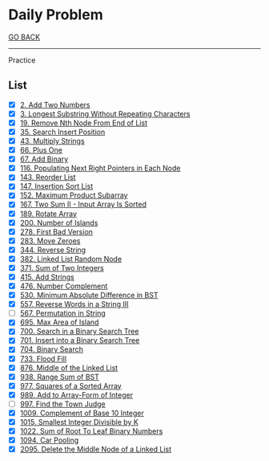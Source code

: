 # Daily Problem

[GO BACK](../README.md)

___

Practice

## List

* [x] [2. Add Two Numbers](./2_Add-Two-Numbers/README.md)
* [x] [3. Longest Substring Without Repeating Characters](./3_Longest-Substring-Without-Repeating-Characters/README.md)
* [x] [19. Remove Nth Node From End of List](./19_Remove-Nth-Node-From-End-of-List/README.md)
* [x] [35. Search Insert Position](./35_Search-Insert-Position/README.md)
* [x] [43. Multiply Strings](./43_Multiply-Strings/43_multiply-strings.cpp)
* [x] [66. Plus One](./66_Plus-One/README.md)
* [x] [67. Add Binary](./67_Add-Binary/README.md)
* [x] [116. Populating Next Right Pointers in Each Node](./116_Populating-Next-Right-Pointers-in-Each-Node/README.md)
* [x] [143. Reorder List](./143_Reorder-List/README.md)
* [x] [147. Insertion Sort List](./147_Insertion-Sort-List/README.md)
* [x] [152. Maximum Product Subarray](./152_Maximum-Product-Subarray/README.md)
* [x] [167. Two Sum II - Input Array Is Sorted](167_Two-Sum-II-Input/README.md)
* [x] [189. Rotate Array](./189_Rotate-Array/README.md)
* [x] [200. Number of Islands](./200_Number-of-Islands/README.md)
* [x] [278. First Bad Version](./278_First-Bad-Version/README.md)
* [x] [283. Move Zeroes](./283_Move-Zeroes/README.md)
* [x] [344. Reverse String](./344_Reverse-String/README.md)
* [x] [382. Linked List Random Node](./382_Linked-List-Random-Node/README.md)
* [x] [371. Sum of Two Integers](./371_Sum-of-Two-Integers/README.md)
* [x] [415. Add Strings](./415_Add-Strings/README.md)
* [x] [476. Number Complement](./476_Number-Complement/README.md)
* [x] [530. Minimum Absolute Difference in BST](./530_Minimum-Absolute-Difference-in-BST/README.md)
* [x] [557. Reverse Words in a String III](557_Reverse-Words-in-a-String-III/README.md)
* [ ] [567. Permutation in String](./567_Permutation-in-String/README.md)
* [x] [695. Max Area of Island](./695_Max-Area-of-Island/README.md)
* [x] [700. Search in a Binary Search Tree](./700_Search-in-a-Binary-Search-Tree/README.md)
* [x] [701. Insert into a Binary Search Tree](./701_Insert-Into-a-Binary-Search-Tree/README.md)
* [x] [704. Binary Search](./704_Binary-Search/README.md)
* [x] [733. Flood Fill](./733_Flood-Fill/README.md)
* [x] [876. Middle of the Linked List](./876_Middle-Of-The-Linked-List/README.md)
* [x] [938. Range Sum of BST](./938_Range-Sum-of-BST/README.md)
* [x] [977. Squares of a Sorted Array](./977_Squares-of-a-Sorted-Array/README.md)
* [x] [989. Add to Array-Form of Integer](./989_Add-to-Array-Form-of-Integer/README.md)
* [ ] [997. Find the Town Judge](./997_Find-the-Town-Judge/README.md)
* [x] [1009. Complement of Base 10 Integer](./1009_Complement-of-Base-10-Integer/README.md)
* [x] [1015. Smallest Integer Divisible by K](./1015_Smallest-Integer-Divisible-by-K/README.md)
* [x] [1022. Sum of Root To Leaf Binary Numbers](./1022_Sum-of-Root-To-Leaf-Binary-Numbers/README.md)
* [x] [1094. Car Pooling](./1094_Car-Pooling/README.md)
* [x] [2095. Delete the Middle Node of a Linked List](2095_Delete-The-Middle-Node-Of-A-Linked-List/README.md)
